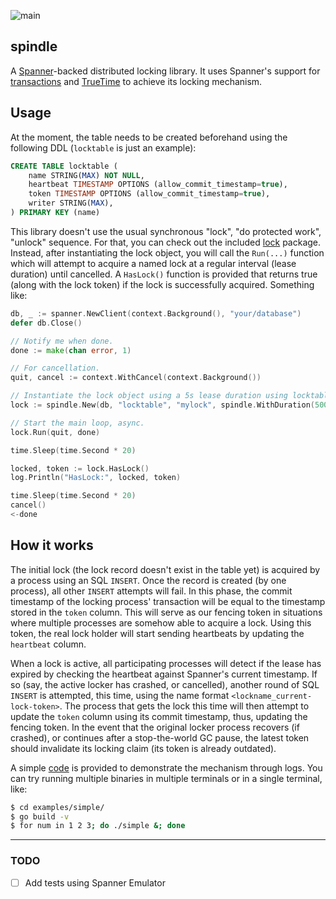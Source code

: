 ![main](https://github.com/flowerinthenight/spindle/workflows/main/badge.svg)

## spindle
A [Spanner](https://cloud.google.com/spanner/)-backed distributed locking library. It uses Spanner's support for [transactions](https://cloud.google.com/spanner/docs/transactions) and [TrueTime](https://cloud.google.com/spanner/docs/true-time-external-consistency) to achieve its locking mechanism.

## Usage
At the moment, the table needs to be created beforehand using the following DDL (`locktable` is just an example):
```SQL
CREATE TABLE locktable (
    name STRING(MAX) NOT NULL,
    heartbeat TIMESTAMP OPTIONS (allow_commit_timestamp=true),
    token TIMESTAMP OPTIONS (allow_commit_timestamp=true),
    writer STRING(MAX),
) PRIMARY KEY (name)
```

This library doesn't use the usual synchronous "lock", "do protected work", "unlock" sequence. For that, you can check out the included [lock](./lock) package. Instead, after instantiating the lock object, you will call the `Run(...)` function which will attempt to acquire a named lock at a regular interval (lease duration) until cancelled. A `HasLock()` function is provided that returns true (along with the lock token) if the lock is successfully acquired. Something like:

```go
db, _ := spanner.NewClient(context.Background(), "your/database")
defer db.Close()

// Notify me when done.
done := make(chan error, 1)

// For cancellation.
quit, cancel := context.WithCancel(context.Background())

// Instantiate the lock object using a 5s lease duration using locktable above.
lock := spindle.New(db, "locktable", "mylock", spindle.WithDuration(5000))

// Start the main loop, async.
lock.Run(quit, done)

time.Sleep(time.Second * 20)

locked, token := lock.HasLock()
log.Println("HasLock:", locked, token)

time.Sleep(time.Second * 20)
cancel()
<-done
```

## How it works
The initial lock (the lock record doesn't exist in the table yet) is acquired by a process using an SQL `INSERT`. Once the record is created (by one process), all other `INSERT` attempts will fail. In this phase, the commit timestamp of the locking process' transaction will be equal to the timestamp stored in the `token` column. This will serve as our fencing token in situations where multiple processes are somehow able to acquire a lock. Using this token, the real lock holder will start sending heartbeats by updating the `heartbeat` column.

When a lock is active, all participating processes will detect if the lease has expired by checking the heartbeat against Spanner's current timestamp. If so (say, the active locker has crashed, or cancelled), another round of SQL `INSERT` is attempted, this time, using the name format `<lockname_current-lock-token>`. The process that gets the lock this time will then attempt to update the `token` column using its commit timestamp, thus, updating the fencing token. In the event that the original locker process recovers (if crashed), or continues after a stop-the-world GC pause, the latest token should invalidate its locking claim (its token is already outdated).

A simple [code](./examples/simple/main.go) is provided to demonstrate the mechanism through logs. You can try running multiple binaries in multiple terminals or in a single terminal, like:

```bash
$ cd examples/simple/
$ go build -v
$ for num in 1 2 3; do ./simple &; done
```

----

### TODO
- [ ] Add tests using Spanner Emulator
